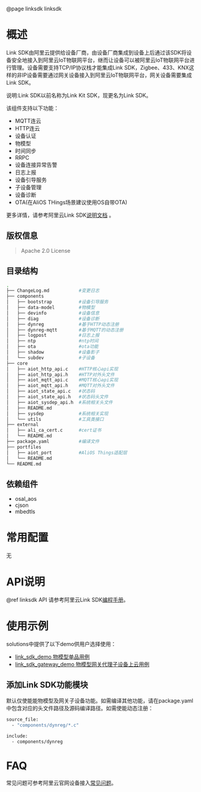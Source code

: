 @page linksdk linksdk

# 概述

Link SDK由阿里云提供给设备厂商，由设备厂商集成到设备上后通过该SDK将设备安全地接入到阿里云IoT物联网平台，继而让设备可以被阿里云IoT物联网平台进行管理。设备需要支持TCP/IP协议栈才能集成Link SDK，Zigbee、433、KNX这样的非IP设备需要通过网关设备接入到阿里云IoT物联网平台，网关设备需要集成Link SDK。

说明:Link SDK以前名称为Link Kit SDK，现更名为Link SDK。

该组件支持以下功能：
- MQTT连云
- HTTP连云
- 设备认证
- 物模型
- 时间同步
- RRPC
- 设备连接异常告警
- 日志上报
- 设备引导服务
- 子设备管理
- 设备诊断
- OTA(在AliOS THings场景建议使用OS自带OTA)

更多详情，请参考阿里云Link SDK[说明文档](https://help.aliyun.com/document_detail/163755.html?spm=a2c4g.11186623.6.558.38557748p9kUy6) 。

## 版权信息
> Apache 2.0 License

## 目录结构
```sh
.
├── ChangeLog.md           #变更日志
├── components
│   ├── bootstrap          #设备引导服务
│   ├── data-model         #物模型
│   ├── devinfo            #设备信息
│   ├── diag               #设备诊断
│   ├── dynreg             #基于HTTP动态注册
│   ├── dynreg-mqtt        #基于MQTT的动态注册
│   ├── logpost            #日志上报
│   ├── ntp                #ntp时间
│   ├── ota                #ota功能
│   ├── shadow             #设备影子
│   └── subdev             #子设备
├── core
│   ├── aiot_http_api.c    #HTTP核心api实现
│   ├── aiot_http_api.h    #HTTP对外头文件
│   ├── aiot_mqtt_api.c    #MQTT核心api实现
│   ├── aiot_mqtt_api.h    #MQTT对外头文件
│   ├── aiot_state_api.c   #状态码
│   ├── aiot_state_api.h   #状态码头文件
│   ├── aiot_sysdep_api.h  #系统相关头文件
│   ├── README.md
│   ├── sysdep             #系统相关实现
│   └── utils              #工具类接口
├── external
│   ├── ali_ca_cert.c      #cert证书
│   └── README.md
├── package.yaml           #编译文件
├── portfiles
│   ├── aiot_port          #AliOS Things适配层
│   └── README.md
└── README.md
```

## 依赖组件

* osal_aos
* cjson
* mbedtls

# 常用配置
无

# API说明
@ref linksdk API
请参考阿里云Link SDK[编程手册](https://help.aliyun.com/document_detail/163764.html?spm=a2c4g.11186623.6.568.3d00316fqDi9YJ)。

# 使用示例
solutions中提供了以下demo供用户选择使用：
- [link_sdk_demo 物模型单品用例](../../solutions/linksdk_demo/README.md)
- [link_sdk_gateway_demo 物模型网关代理子设备上云用例](../../solutions/linksdk_demo/README.md)


## 添加Link SDK功能模块
默认仅使能能物模型及网关子设备功能。如需编译其他功能，请在package.yaml中包含对应的头文件路径及源码编译路径。如需使能动态注册：
```sh
source_file:
  - "components/dynreg/*.c"

include:
  - components/dynreg

```
# FAQ

常见问题可参考阿里云官网设备接入[常见问题](https://help.aliyun.com/document_detail/96598.html?spm=a2c4g.11186623.6.554.2042557fWpe2Ps)。
